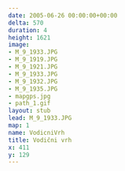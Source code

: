 ```yaml
---
date: 2005-06-26 00:00:00+00:00
delta: 570
duration: 4
height: 1621
image:
- M_9_1933.JPG
- M_9_1919.JPG
- M_9_1921.JPG
- M_9_1933.JPG
- M_9_1932.JPG
- M_9_1935.JPG
- mapgps.jpg
- path_1.gif
layout: stub
lead: M_9_1933.JPG
map: 1
name: VodicniVrh
title: Vodični vrh
x: 411
y: 129
---
```

